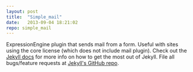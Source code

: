```yaml
---
layout: post
title:  "Simple_mail"
date:   2013-09-04 18:21:02
repo: simple_mail
---
```


ExpressionEngine plugin that sends mail from a form. Useful with sites using the core license (which does not include mail plugin).
Check out the [Jekyll docs][jekyll] for more info on how to get the most out of Jekyll. File all bugs/feature requests at [Jekyll's GitHub repo][jekyll-gh].

[jekyll-gh]: https://github.com/mojombo/jekyll
[jekyll]:    http://jekyllrb.com
